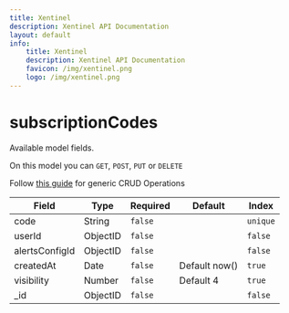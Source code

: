 ```yaml
---
title: Xentinel
description: Xentinel API Documentation
layout: default
info:
    title: Xentinel
    description: Xentinel API Documentation
    favicon: /img/xentinel.png
    logo: /img/xentinel.png
---
```

# subscriptionCodes

Available model fields.

On this model you can `GET`, `POST`, `PUT` or `DELETE`

Follow [this guide](/xentinel/crud) for generic CRUD Operations

|Field|Type|Required|Default|Index|
|---|---|---|---|---|
|code|String|`false`||`unique`|
|userId|ObjectID|`false`||`false`|
|alertsConfigId|ObjectID|`false`||`false`|
|createdAt|Date|`false`|Default now() |`true`|
|visibility|Number|`false`|Default 4|`true`|
|_id|ObjectID|`false`||`false`|
